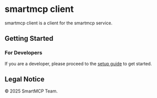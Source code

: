# smartmcp client

smartmcp client is a client for the smartmcp service.

## Getting Started

### For Developers
If you are a developer, please proceed to the [setup guide](./docs/setup.md) to get started.

## Legal Notice

© 2025 SmartMCP Team.
